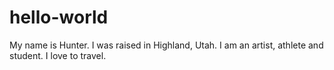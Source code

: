 # hello-world

My name is Hunter. I was raised in Highland, Utah. I am an artist, athlete and student. 
I love to travel. 

